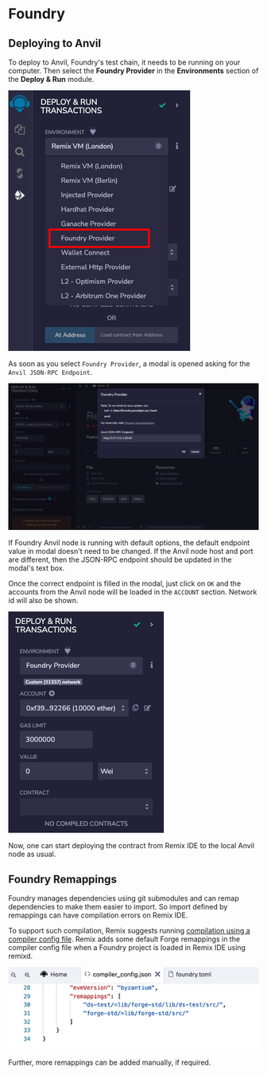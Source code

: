 # Foundry

## Deploying to Anvil

To deploy to Anvil, Foundry's test chain, it needs to be running on your computer. Then select the **Foundry Provider** in the **Environments** section of the **Deploy & Run** module.

![](images/a-foundry-provider.png)

As soon as you select `Foundry Provider`, a modal is opened asking for the `Anvil JSON-RPC Endpoint`.

![](images/a-foundry-provider-modal.png)

If Foundry Anvil node is running with default options, the default endpoint value in modal doesn't need to be changed. If the Anvil node host and port are different, then the JSON-RPC endpoint should be updated in the modal's text box.

Once the correct endpoint is filled in the modal, just click on `OK` and the accounts from the Anvil node will be loaded in the `ACCOUNT` section. Network id will also be shown.

![](images/a-foundry-provider-connected.png)

Now, one can start deploying the contract from Remix IDE to the local Anvil node as usual.

## Foundry Remappings

Foundry manages dependencies using git submodules and can remap dependencies to make them easier to import. So import defined by remappings can have compilation errors on Remix IDE.

To support such compilation, Remix suggests running [compilation using a compiler config file](https://remix-ide.readthedocs.io/en/latest/compile.html#json-file-for-compiler-configuration). Remix adds some default Forge remappings in the compiler config file when a Foundry project is loaded in Remix IDE using remixd.

![](images/a-foundry-cc.png)

Further, more remappings can be added manually, if required.
